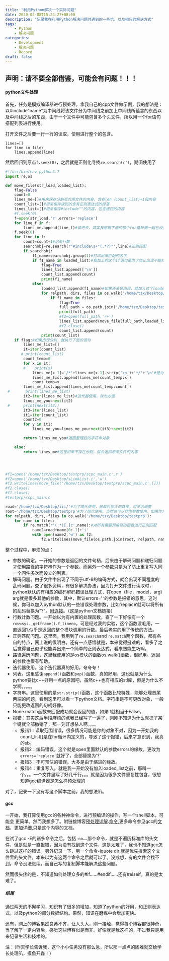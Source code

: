 ```yaml
---
title: "利用Python解决一个实际问题"
date: 2020-02-08T15:24:27+08:00
description: "记录我在利用Python解决问题时遇到的一些坑，以及相应的解决方式"
tags: 
    - Python
    - 解决问题
categories:
    - Development
    - 解决问题
    - Record
draft: false
---
```


## 声明：请不要全部借鉴，可能会有问题！！！

#### python文件处理

首先，任务是模拟编译器进行预处理。拿我自己的cpp文件做示例，我的想法是：以#include"name"为中间线将该文件分为中间线之前加上中间线所蕴含的东西以及中间线之后的东西，由于一个文件中可能包含多个头文件，所以用一个for语句搭配列表进行使用。

<!-- more -->

打开文件之后要一行一行的读取，使用进行整个的包含。

```
lines=[]
for line in file:
	lines.append(line)
```

然后回归到原点`f.seek(0)`，之后就是正则化寻找`re.search(r')`，期间使用了

```python
#!/usr/bin/env python3.7
import re,os

def move_file(str_load,loaded_list):
    flag=False
    count=0
    lines_me=[]#用来保存分割后的原文件的内容，含有len（count_list)+1段内容
    count_list=[]#用来保存读到的含有正则表达式的段落
    lines_list=[]#用来保存#include""的内容，包含递归的内容
    #f.seek(0)
    f=open(str_load,'r',errors='replace')
    for line_f in f:
        lines_me.append(line_f)#读进去，其实我想跟下面的那个for循环搁一起也没有关系
    f.seek(0)
    for line in f:
        count=count+1#记录行数
        searchobj=re.search(r'#include\s+"(.*?)"',line)#正则匹配
        if searchobj:            
            f1_name=searchobj.group(1)#打印出来匹配的名字
            if f1_name in loaded_list:#我加上的这个if语句是为了防止出现不能找到包含的头文件的状况
                flag=True
                lines_list.append(['\n'])
                count_list.append(count)
                print(f1_name)
            else:
                loaded_list.append(f1_name)#如果还未曾出现，就加入这个loaded_list列表里
                for relpath, dirs, files in os.walk('/home/tzx/Desktop/testprp'):#遍历整个文件目录
                    if f1_name in files:
                        flag=True
                        full_path = os.path.join('/home/tzx/Desktop/testprp', relpath, f1_name)
                        print(full_path)
                        #f2=open(full_path,'r+')
                        lines_list.append(move_file(full_path,loaded_list))#包含递归的过程
                        #f2.close()
                        count_list.append(count)
                print(count_list)
    if flag:#如果出现分割，就执行下面的语句
        lines_me_list=[]
        it=iter(count_list)
       # print(count_list)
        count_temp=0
        for x in it:
        #    print(x)
            lines_me[x-1]='/*'+lines_me[x-1].strip('\n')+'*/'+'\n'#是为了加入注释符
            lines_me_list.append(lines_me[count_temp:x])
            count_temp=x
        lines_me_list.append(lines_me[count_temp:count])
 #       print(lines_me_list)
        it2=iter(lines_me_list)#迭代器使用，较为方便
        lines_me_you=next(it2)
 #      print(next(it2))
        it3=iter(lines_list)
        it1=iter(count_list)
        count2=0
        for y in it1:
            lines_me_you=lines_me_you+next(it3)+next(it2)

        return lines_me_you#返回整理后的字符串对象

    else:
        return lines_me#这是如果不存在分割，就会返回原来文件的内容




#f1=open('/home/tzx/Desktop/testprp/scpc_main.c',r')
#f2=open('/home/tzx/Desktop/sLinkList.i','w')
#f2.writelines(move_file('/home/tzx/Desktop/testprp/scpc_main.c',[]))
#f2.close()
#f1.close()
#testprp/scpc_main.c

road='/home/tzx/Desktop/iii/'#为了简化使用，是最后写入的路径，可灵活调整
root='/home/tzx/Desktop/testprp'#为了简化使用，当然也可以作为参数使用，如果作为参数使用就需要更改一下函数
for relpath, dirs, files in os.walk('/home/tzx/Desktop/testprp'):
    for name in files:
        if re.match(r'(.*)[.]c',name):#对所有需要预编译的函数进行正则匹配
            name2=road+name[0:-1]+'i'
            with open(name2,'w') as f2:
                f2.writelines(move_file(os.path.join(root, relpath, name),[]))#写入
```

整个过程中，麻烦的点：

- 参数的确定。一开始的参数是返回的文件句柄，后来由于解码问题和递归问题才使用路径的字符串作为一个参数。而另外一个参数只是为了防止重复写入同一个问件多次而设立的列表。
- 解码问题。由于文件中出现了不同于utf-8的编码方式，就会出现不同程度的乱码问题。查了很多资料，有很多解决办法，因为打开文件进行读取时，python默认的有相应的编码解码错误处理方式，在open（file，model，arg）arg就是很多其他的参数，其中，默认errors=‘ ‘的参数是报错的意思，这时候，你可以加入python默认的一些错误处理参数，比如’replace‘就可以将所有的乱码替换为"?"。[附连接](https://docs.python.org/zh-cn/3/library/codecs.html#codecs.replace_errors)。（这是python文档链接）
- 行数计数问题。一开始以为有内置的处理函数，查了一下好像有一个`row=sys._getframe().f_lineno`，可是经过我的实验，这个函数没毛用，一直返回1.似乎是返回的整个模块调用的行数。最后老实的用了传统的方法。
- 正则匹配问题。这里面，我用到了`re.search`and `re.match`两个函数，都有各自的特点，网上说的很明白。还有一点感悟就是，本来觉得挺难的，看多了之后觉得自己似乎也能弄出来一个简单的正则表达式，看来熟能生巧啊。
- 路径遍历问题，这里我使用的是os模块的函数os.walk()函数，很好用。返回的参数也很有帮助。
- 迭代器使用。这个迭代器真的好用，夸夸夸！
- 列表。这里感谢`append()`函数和`pop()`函数，真的好用，这也就是为什么python要比c++好用一点的原因吧，虽然c++也有相应的stl库，但是为什么不学啊。。。。。
- 字符串。这里使用的是`str.strip()`函数，这个函数比较特殊，能够处理首尾两端的问题，看到这里可以看一下python文档。字符串是不可更改对象，一般只能更改返回的句柄好像。
- None.match函数未匹配成功就会返回的值，如果if就相当于False。
- 报错：其实这后半段麻烦的点我已经写了一遍了，刚刚不知道为什么就摁了某个键就全部撤销了，那一刻好想杀人啊。。。。
  - 报错1：读取范围错误，很多情况可能是你的对象不对，因为一开始我的count_list[]是在for循环内定义的，导致了这个报错，后来才意识到，我真的sb。
  - 报错2：编码错误。这个就是open里面默认的参数errors的缘故，更改为`errors='replace'`就好了，全部替换为'?'
  - 报错3：不可预估的错误。大多是由于缩进的缘故。
  - 报错4：重复写入。就是我一开始没有加入loaded_list之前，那叫一个。。。一个文件里写了好几千行。。。就是因为很多文件重复性包含，很想知道gcc编译器是怎么样预处理的

对了，记录一下没有写这个脚本之前，我的想法叭。

#### gcc

一开始，我打算使用gcc的各种神命令，进行预编译的操作，写一个shell脚本，可能会 更简单。然而我想多了。附链接博客[预处理详解](https://www.cnblogs.com/lulipro/p/5976601.html).[命令](http://c.biancheng.net/view/2375.html),更多命令参见gcc的[文档](https://gcc.gnu.org/onlinedocs/gcc-7.5.0/gcc/Directory-Options.html#Directory-Options)，更加详细,只是这个内容的文档。

在试了gcc -E的诸多命令之后，包括`-no……`那个命令，就是不遍历标准库的头文件，但是就是一直报错，因为没有找到这个文件，这是太难了，我也不知道gcc怎么跳过这样的错误。另外记录一下，另一个命令-iquote dir 就是优先搜索这个文件里的头文件，本来以为有这两个命令之后就可以了。没成想，有的文件会找不到，命令没法继续。而自己写的复制脚本能解决这些问题。

然而很头疼的是，不知道如何处理众多的#if……#endif……还有#elseif，真的是太难了。



##### 结尾

通过两天的不懈学习，知识有了很多的增加，知道了python的好用，和正则表达式，以及python的部分数据结构。果然，知识在磨练中会增加更快。

还有，网上的博客果然良莠不齐，让人头大，刚一接触，觉得每个博客都很神奇，当了解了一定内容后，感觉这些博客似是而非。好像就是我这样的，不过我只是用来记录生活和技术的。

注：（昨天学长告诉我，这个小小任务没有那么急，所以那一点点的困难就交给学长处理叭，摸鱼开森！）